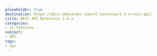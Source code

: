 ```yaml
---
placeholder: true
destination: https://docs.xebialabs.com/xl-testview/1.4.x/rest-api/
title: REST API Reference 1.4.x
categories: 
- xl-testview
subject:
- API
tags:
- api
---
```


